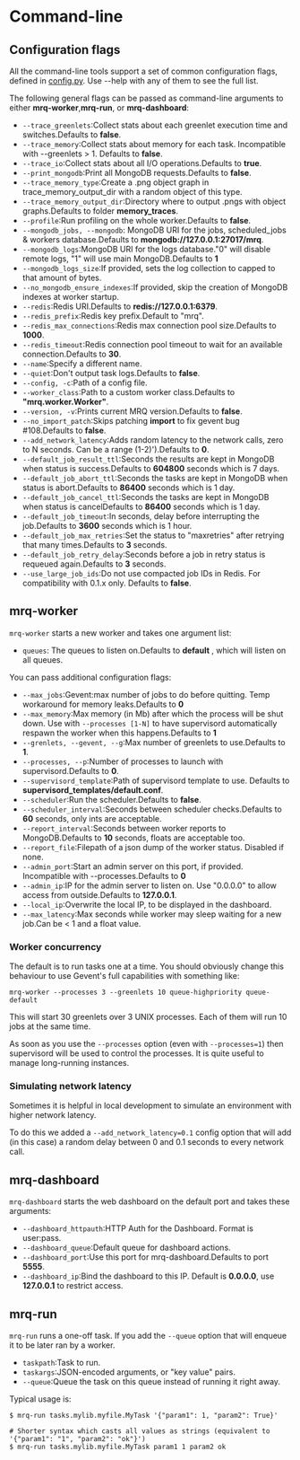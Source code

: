 # Command-line

## Configuration flags

All the command-line tools support a set of common configuration flags, defined in [config.py](https://github.com/pricingassistant/mrq/blob/master/mrq/config.py). Use --help with any of them to see the full list.

The following general flags can be passed as command-line arguments to either **mrq-worker**,**mrq-run**, or **mrq-dashboard**:

 - `--trace_greenlets`:Collect stats about each greenlet execution time and switches.Defaults to **false**.
 - `--trace_memory`:Collect stats about memory for each task. Incompatible with --greenlets > 1. Defaults to **false**.
 - `--trace_io`:Collect stats about all I/O operations.Defaults to **true**.
 - `--print_mongodb`:Print all MongoDB requests.Defaults to **false**.
 - `--trace_memory_type`:Create a .png object graph in trace_memory_output_dir with a random object of this type.
 - `--trace_memory_output_dir`:Directory where to output .pngs with object graphs.Defaults to folder **memory_traces**.
 - `--profile`:Run profiling on the whole worker.Defaults to **false**.
 - `--mongodb_jobs, --mongodb`: MongoDB URI for the jobs, scheduled_jobs & workers database.Defaults to **mongodb://127.0.0.1:27017/mrq**.
 - `--mongodb_logs`:MongoDB URI for the logs database."0" will disable remote logs, "1" will use main MongoDB.Defaults to **1**
 - `--mongodb_logs_size`:If provided, sets the log collection to capped to that amount of bytes.
 - `--no_mongodb_ensure_indexes`:If provided, skip the creation of MongoDB indexes at worker startup.
 - `--redis`:Redis URI.Defaults to **redis://127.0.0.1:6379**.
 - `--redis_prefix`:Redis key prefix.Default to "mrq".
 - `--redis_max_connections`:Redis max connection pool size.Defaults to **1000**.
 - `--redis_timeout`:Redis connection pool timeout to wait for an available connection.Defaults to **30**.
 - `--name`:Specify a different name.
 - `--quiet`:Don\'t output task logs.Defaults to **false**.
 - `--config, -c`:Path of a config file.
 - `--worker_class`:Path to a custom worker class.Defaults to **"mrq.worker.Worker"**.
 - `--version, -v`:Prints current MRQ version.Defaults to  **false**.
 - `--no_import_patch`:Skips patching __import__ to fix gevent bug #108.Defaults to **false**.
 - `--add_network_latency`:Adds random latency to the network calls, zero to N seconds. Can be a range (1-2)').Defaults to **0**.
 - `--default_job_result_ttl`:Seconds the results are kept in MongoDB when status is success.Defaults to **604800** seconds which is 7 days.
 - `--default_job_abort_ttl`:Seconds the tasks are kept in MongoDB when status is abort.Defaults to **86400** seconds which is 1 day.
 - `--default_job_cancel_ttl`:Seconds the tasks are kept in MongoDB when status is cancelDefaults to **86400** seconds which is 1 day.
 - `--default_job_timeout`:In seconds, delay before interrupting the job.Defaults to **3600** seconds which is 1 hour.
 - `--default_job_max_retries`:Set the status to "maxretries" after retrying that many times.Defaults to **3** seconds.
 - `--default_job_retry_delay`:Seconds before a job in retry status is requeued again.Defaults to **3** seconds.
 - `--use_large_job_ids`:Do not use compacted job IDs in Redis. For compatibility with 0.1.x only. Defaults to **false**.

## mrq-worker

`mrq-worker` starts a new worker and takes one argument list:

 - `queues`: The queues to listen on.Defaults to **default** , which will listen on all queues. 

You can pass additional configuration flags:

 - `--max_jobs`:Gevent:max number of jobs to do before quitting. Temp workaround for memory leaks.Defaults to **0**
 - `--max_memory`:Max memory (in Mb) after which the process will be shut down. Use with `--processes [1-N]` 
                  to have supervisord automatically respawn the worker when this happens.Defaults to **1**
 - `--grenlets, --gevent, --g`:Max number of greenlets to use.Defaults to **1**.
 - `--processes, --p`:Number of processes to launch with supervisord.Defaults to **0**.
 - `--supervisord_template`:Path of supervisord template to use. Defaults to **supervisord_templates/default.conf**.
 - `--scheduler`:Run the scheduler.Defaults to **false**.
 - `--scheduler_interval`:Seconds between scheduler checks.Defaults to **60** seconds, only ints are acceptable.
 - `--report_interval`:Seconds between worker reports to MongoDB.Defaults to **10** seconds, floats are acceptable too.
 - `--report_file`:Filepath of a json dump of the worker status. Disabled if none.
 - `--admin_port`:Start an admin server on this port, if provided. Incompatible with --processes.Defaults to **0**
 - `--admin_ip`:IP for the admin server to listen on. Use "0.0.0.0" to allow access from outside.Defaults to **127.0.0.1**.
 - `--local_ip`:Overwrite the local IP, to be displayed in the dashboard.
 - `--max_latency`:Max seconds while worker may sleep waiting for a new job.Can be < 1 and a float value.

### Worker concurrency

The default is to run tasks one at a time. You should obviously change this behaviour to use Gevent's full capabilities with something like:

`mrq-worker --processes 3 --greenlets 10 queue-highpriority queue-default`

This will start 30 greenlets over 3 UNIX processes. Each of them will run 10 jobs at the same time.

As soon as you use the `--processes` option (even with `--processes=1`) then supervisord will be used to control the processes. It is quite useful to manage long-running instances.

### Simulating network latency

Sometimes it is helpful in local development to simulate an environment with higher network latency.

To do this we added a ```--add_network_latency=0.1``` config option that will add (in this case) a random delay between 0 and 0.1 seconds to every network call.

## mrq-dashboard

`mrq-dashboard` starts the web dashboard on the default port and takes these arguments:

 - `--dashboard_httpauth`:HTTP Auth for the Dashboard. Format is user:pass.
 - `--dashboard_queue`:Default queue for dashboard actions.
 - `--dashboard_port`:Use this port for mrq-dashboard.Defaults to port **5555**.
 - `--dashboard_ip`:Bind the dashboard to this IP. Default is **0.0.0.0**, use **127.0.0.1** to restrict access.

## mrq-run

`mrq-run` runs a one-off task. If you add the `--queue` option that will enqueue it to be later ran by a worker.
 
 - `taskpath`:Task to run.
 - `taskargs`:JSON-encoded arguments, or "key value" pairs.
 - `--queue`:Queue the task on this queue instead of running it right away.
 
Typical usage is:

```
$ mrq-run tasks.mylib.myfile.MyTask '{"param1": 1, "param2": True}'

# Shorter syntax which casts all values as strings (equivalent to '{"param1": "1", "param2": "ok"}')
$ mrq-run tasks.mylib.myfile.MyTask param1 1 param2 ok
```

